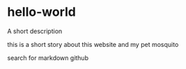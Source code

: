# hello-world
A short description

this is a short story about this website and my pet mosquito

search for markdown github
